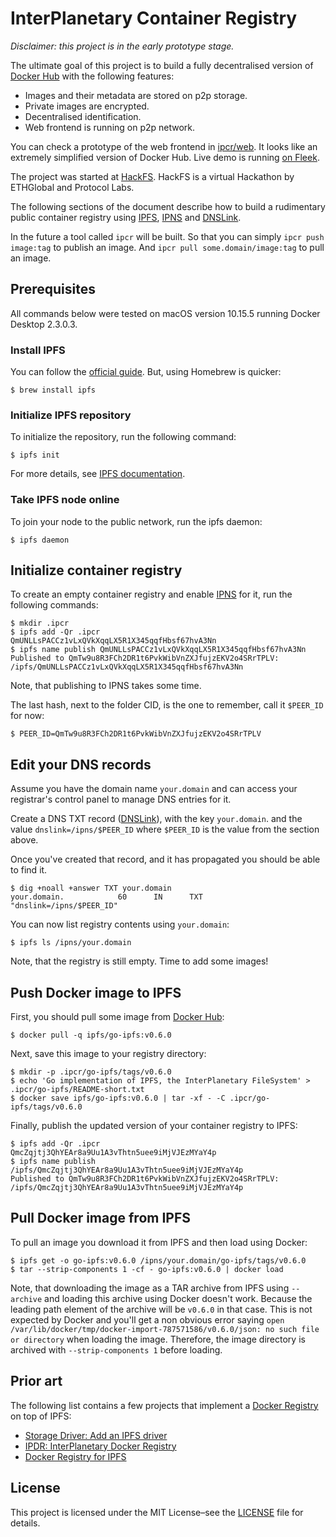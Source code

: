 # InterPlanetary Container Registry

*Disclaimer: this project is in the early prototype stage.*

The ultimate goal of this project is to build a fully decentralised version of [Docker Hub](https://hub.docker.com) with the following features:
* Images and their metadata are stored on p2p storage.
* Private images are encrypted.
* Decentralised identification.
* Web frontend is running on p2p network.

You can check a prototype of the web frontend in [ipcr/web](https://github.com/ipcr/web). It looks like an extremely simplified version of Docker Hub. Live demo is running [on Fleek](https://ipcr.on.fleek.co).

The project was started at [HackFS](https://hackfs.com). HackFS is a virtual Hackathon by ETHGlobal and Protocol Labs.

The following sections of the document describe how to build a rudimentary public container registry using [IPFS](https://ipfs.io), [IPNS](https://docs.ipfs.io/concepts/ipns/) and [DNSLink](https://dnslink.io).

In the future a tool called `ipcr` will be built.
So that you can simply `ipcr push image:tag` to publish an image.
And `ipcr pull some.domain/image:tag` to pull an image.

## Prerequisites

All commands below were tested on macOS version 10.15.5 running Docker Desktop 2.3.0.3.

### Install IPFS

You can follow the [official guide](https://docs.ipfs.io/install/command-line-quick-start/#install-ipfs).
But, using Homebrew is quicker:

	$ brew install ipfs

### Initialize IPFS repository

To initialize the repository, run the following command:

	$ ipfs init

For more details, see [IPFS documentation](https://docs.ipfs.io/install/command-line-quick-start/#initialize-the-repository).

### Take IPFS node online

To join your node to the public network, run the ipfs daemon:

	$ ipfs daemon

## Initialize container registry

To create an empty container registry and enable [IPNS](https://docs.ipfs.io/concepts/ipns/#example-ipns-setup) for it, run the following commands:

```console
$ mkdir .ipcr
$ ipfs add -Qr .ipcr
QmUNLLsPACCz1vLxQVkXqqLX5R1X345qqfHbsf67hvA3Nn
$ ipfs name publish QmUNLLsPACCz1vLxQVkXqqLX5R1X345qqfHbsf67hvA3Nn
Published to QmTw9u8R3FCh2DR1t6PvkWibVnZXJfujzEKV2o4SRrTPLV: /ipfs/QmUNLLsPACCz1vLxQVkXqqLX5R1X345qqfHbsf67hvA3Nn
```

Note, that publishing to IPNS takes some time.

The last hash, next to the folder CID, is the one to remember, call it `$PEER_ID` for now:

	$ PEER_ID=QmTw9u8R3FCh2DR1t6PvkWibVnZXJfujzEKV2o4SRrTPLV

## Edit your DNS records

Assume you have the domain name `your.domain` and can access your registrar's control panel to manage DNS entries for it.

Create a DNS TXT record ([DNSLink](https://docs.ipfs.io/concepts/dnslink/)), with the key `your.domain`. and the value `dnslink=/ipns/$PEER_ID` where `$PEER_ID` is the value from the section above.

Once you've created that record, and it has propagated you should be able to find it.

```console
$ dig +noall +answer TXT your.domain
your.domain.            60      IN      TXT     "dnslink=/ipns/$PEER_ID"
```

You can now list registry contents using `your.domain`:

	$ ipfs ls /ipns/your.domain

Note, that the registry is still empty.
Time to add some images!

## Push Docker image to IPFS

First, you should pull some image from [Docker Hub](https://hub.docker.com):

	$ docker pull -q ipfs/go-ipfs:v0.6.0

Next, save this image to your registry directory:

	$ mkdir -p .ipcr/go-ipfs/tags/v0.6.0
	$ echo 'Go implementation of IPFS, the InterPlanetary FileSystem' > .ipcr/go-ipfs/README-short.txt
	$ docker save ipfs/go-ipfs:v0.6.0 | tar -xf - -C .ipcr/go-ipfs/tags/v0.6.0

Finally, publish the updated version of your container registry to IPFS:

```console
$ ipfs add -Qr .ipcr
QmcZqjtj3QhYEAr8a9Uu1A3vThtn5uee9iMjVJEzMYaY4p
$ ipfs name publish /ipfs/QmcZqjtj3QhYEAr8a9Uu1A3vThtn5uee9iMjVJEzMYaY4p
Published to QmTw9u8R3FCh2DR1t6PvkWibVnZXJfujzEKV2o4SRrTPLV: /ipfs/QmcZqjtj3QhYEAr8a9Uu1A3vThtn5uee9iMjVJEzMYaY4p
```

## Pull Docker image from IPFS

To pull an image you download it from IPFS and then load using Docker:

	$ ipfs get -o go-ipfs:v0.6.0 /ipns/your.domain/go-ipfs/tags/v0.6.0
	$ tar --strip-components 1 -cf - go-ipfs:v0.6.0 | docker load

Note, that downloading the image as a TAR archive from IPFS using `--archive` and loading this archive using Docker doesn't work.
Because the leading path element of the archive will be `v0.6.0` in that case.
This is not expected by Docker and you'll get a non obvious error saying `open /var/lib/docker/tmp/docker-import-787571586/v0.6.0/json: no such file or directory` when loading the image.
Therefore, the image directory is archived with `--strip-components 1` before loading.

## Prior art

The following list contains a few projects that implement a [Docker Registry](https://docs.docker.com/registry) on top of IPFS:

* [Storage Driver: Add an IPFS driver](https://github.com/docker/distribution/pull/2906)
* [IPDR: InterPlanetary Docker Registry](https://github.com/miguelmota/ipdr)
* [Docker Registry for IPFS](https://blog.bonner.is/docker-registry-for-ipfs)

## License

This project is licensed under the MIT License–see the [LICENSE](LICENSE) file for details.